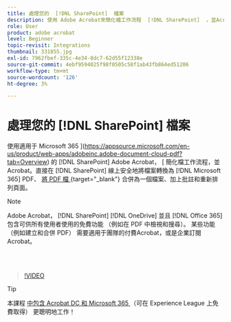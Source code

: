 ```yaml
---
title: 處理您的  [!DNL SharePoint]  檔案
description: 使用 Adobe Acrobat來簡化檔工作流程  [!DNL SharePoint]  ，並Acrobat [!DNL Microsoft 365]
role: User
product: adobe acrobat
level: Beginner
topic-revisit: Integrations
thumbnail: 331855.jpg
exl-id: 7962fbef-335c-4e34-8dc7-62d55f12338e
source-git-commit: 4ebf9594025f98f0505c58f1ab43fb864ed51206
workflow-type: tm+mt
source-wordcount: '126'
ht-degree: 3%

---
```


# 處理您的 [!DNL SharePoint] 檔案

使用適用于 Microsoft 365 ](https://appsource.microsoft.com/en-us/product/web-apps/adobeinc.adobe-document-cloud-pdf?tab=Overview) 的 [!DNL SharePoint] Adobe Acrobat， [ 簡化檔工作流程，並Acrobat。直接在 [!DNL SharePoint] 線上安全地將檔案轉換為 [!DNL Microsoft 365] PDF、 [ 將 PDF 檔 ](https://www.adobe.com/tw/acrobat/online/merge-pdf.html) {target="_blank"} 合併為一個檔案、加上批註和重新排列頁面。

>[!NOTE]
>
>Adobe Acrobat， [!DNL SharePoint] [!DNL OneDrive] 並且 [!DNL Office 365] 包含可供所有使用者使用的免費功能 （例如在 PDF 中檢視和搜尋）。 某些功能 （例如建立和合併 PDF） 需要適用于團隊的付費Acrobat，或是企業訂閱Acrobat。

<br> 

>[!VIDEO](https://video.tv.adobe.com/v/331855?quality=12&learn=on&hidetitle=true)

>[!TIP]
>
>本課程 [ 中包含 Acrobat DC 和 Microsoft 365 ](https://experienceleague.adobe.com/?recommended=Acrobat-U-1-2021.microsoft365) （可在 Experience League 上免費取得） 更聰明地工作！
